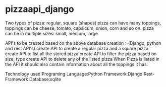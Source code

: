 # pizzaapi_django
Two types of pizza: regular, square (shapes) pizza can have many toppings, toppings can be cheese, tomato, capsicum, onion, corn and so on. pizza can be in multiple sizes: small, medium, large

API's to be created based on the above database creation :-(Django, python and rest API's) create API to create a regular pizza and a square pizza create API to list all the stored pizza create API to filter the pizza based on size, type create API to delete any of the listed pizza When Pizza is listed in the API it should also contain information about all the toppings it has.

Technology used Programing Language:Python Framework:Django Rest-Framework Database:sqlite
